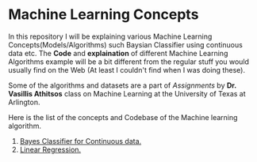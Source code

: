# Machine Learning Concepts
In this repository I will be explaining various Machine Learning Concepts(Models/Algorithms) such Baysian Classifier using continuous data etc.
The __Code__ and __explaination__ of different Machine Learning Algorithms example will be a bit different from the regular stuff you would usually find on the Web (At least I couldn't find when I was doing these).

Some of the algorithms and datasets are a part of _Assignments_ by __Dr. Vasillis Athitsos__ class on Machine Learning at the University of Texas at Arlington.

Here is the list of the concepts and Codebase of the Machine learning algorithm.
1. [Bayes Classifier for Continuous data.](https://github.com/AkshayShenvi/MachineLearningConcepts/tree/master/Bayes%20Classifier)
2. [Linear Regression.](https://github.com/AkshayShenvi/MachineLearningConcepts/tree/master/Linear%20Regression)
